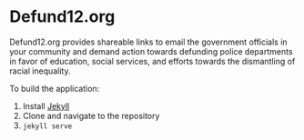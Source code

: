 # Defund12.org

Defund12.org provides shareable links to email the government officials in your community and demand action towards defunding police departments in favor of education, social services, and efforts towards the dismantling of racial inequality.

To build the application:
1. Install [Jekyll](https://jekyllrb.com/docs/installation/)
2. Clone and navigate to the repository
3. `jekyll serve`
